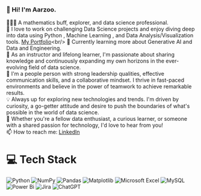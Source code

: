 ### 👋 Hi! I'm Aarzoo.

<!--
**aarzoochourasia/aarzoochourasia** is a ✨ _special_ ✨ repository because its `README.md` (this file) appears on your GitHub profile.
-->
👩🏻‍💻 A mathematics buff, explorer, and data science professional.<br/>
👯 I love to work on challenging Data Science projects and enjoy diving deep into data using Python , Machine Learning , and Data Analysis/Visualization tools. [My Portfolio](https://www.youtube.com/c/MagdelineHuang](https://linktr.ee/aarzoo_chourasia))<br/>
🌱 Currently learning more about Generative AI and Data and Engineering.<br/>
💼 As an instructor and lifelong learner, I'm passionate about sharing knowledge and continuously expanding my own horizons in the ever-evolving field of data science.<br/>
🌟 I'm a people person with strong leadership qualities, effective communication skills, and a collaborative mindset. I thrive in fast-paced environments and believe in the power of teamwork to achieve remarkable results.<br/>
💡 Always up for exploring new technologies and trends. I'm driven by curiosity, a go-getter attitude and desire to push the boundaries of what's possible in the world of data science.<br/>
🚀 Whether you're a fellow data enthusiast, a curious learner, or someone with a shared passion for technology, I'd love to hear from you!<br/>
📫 How to reach me: [LinkedIn](www.linkedin.com/in/aarzoo-chourasia-dataanalyst)<br/>
# 💻 Tech Stack
![Python](https://img.shields.io/badge/python-3670A0?style=for-the-badge&logo=python&logoColor=ffdd54)
![NumPy](https://img.shields.io/badge/numpy-%23013243.svg?style=for-the-badge&logo=numpy&logoColor=white)
![Pandas](https://img.shields.io/badge/pandas-%23150458.svg?style=for-the-badge&logo=pandas&logoColor=white)
![Matplotlib](https://img.shields.io/badge/Matplotlib-%23013243.svg?style=for-the-badge&logo=Matplotlib&logoColor=white)
![Microsoft Excel](https://img.shields.io/badge/Microsoft_Excel-217346?style=for-the-badge&logo=microsoft-excel&logoColor=white)
![MySQL](https://img.shields.io/badge/mysql-4479A1.svg?style=for-the-badge&logo=mysql&logoColor=white)
![Power Bi](https://img.shields.io/badge/power_bi-F2C811?style=for-the-badge&logo=powerbi&logoColor=black)
![Jira](https://img.shields.io/badge/jira-%230A0FFF.svg?style=for-the-badge&logo=jira&logoColor=white)
![ChatGPT](https://img.shields.io/badge/chatGPT-74aa9c?style=for-the-badge&logo=openai&logoColor=white)

